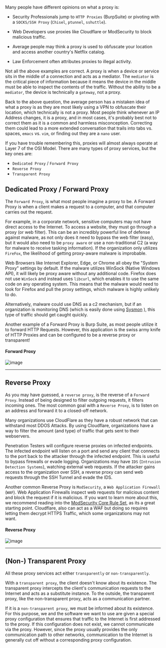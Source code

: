 Many people have different opinions on what a proxy is:

- Security Professionals jump to `HTTP Proxies` (BurpSuite) or pivoting with a `SOCKS/SSH Proxy` (`Chisel`, `ptunnel`, `sshuttle`).

- Web Developers use proxies like Cloudflare or ModSecurity to block malicious traffic.

- Average people may think a proxy is used to obfuscate your location and access another country's Netflix catalog.

- Law Enforcement often attributes proxies to illegal activity.


Not all the above examples are correct. A proxy is when a device or service sits in the middle of a connection and acts as a mediator. The `mediator` is the critical piece of information because it means the device in the middle must be able to inspect the contents of the traffic. Without the ability to be a `mediator`, the device is technically a `gateway`, not a proxy.

Back to the above question, the average person has a mistaken idea of what a proxy is as they are most likely using a VPN to obfuscate their location, which technically is not a proxy. Most people think whenever an IP Address changes, it is a proxy, and in most cases, it's probably best not to correct them as it is a common and harmless misconception. Correcting them could lead to a more extended conversation that trails into tabs vs. spaces, `emacs` vs. `vim`, or finding out they are a `nano` user.

If you have trouble remembering this, proxies will almost always operate at Layer 7 of the OSI Model. There are many types of proxy services, but the key ones are:

- `Dedicated Proxy` / `Forward Proxy`
- `Reverse Proxy`
- `Transparent Proxy`

## Dedicated Proxy / Forward Proxy

The `Forward Proxy`, is what most people imagine a proxy to be. A Forward Proxy is when a client makes a request to a computer, and that computer carries out the request.

For example, in a corporate network, sensitive computers may not have direct access to the Internet. To access a website, they must go through a proxy (or web filter). This can be an incredibly powerful line of defense against malware, as not only does it need to bypass the web filter (easy), but it would also need to be `proxy aware` or use a non-traditional C2 (a way for malware to receive tasking information). If the organization only utilizes `FireFox`, the likelihood of getting proxy-aware malware is improbable.

Web Browsers like Internet Explorer, Edge, or Chrome all obey the "System Proxy" settings by default. If the malware utilizes WinSock (Native Windows API), it will likely be proxy aware without any additional code. Firefox does not use `WinSock` and instead uses `libcurl`, which enables it to use the same code on any operating system. This means that the malware would need to look for Firefox and pull the proxy settings, which malware is highly unlikely to do.

Alternatively, malware could use DNS as a c2 mechanism, but if an organization is monitoring DNS (which is easily done using [Sysmon](https://medium.com/falconforce/sysmon-11-dns-improvements-and-filedelete-events-7a74f17ca842) ), this type of traffic should get caught quickly.

Another example of a Forward Proxy is Burp Suite, as most people utilize it to forward HTTP Requests. However, this application is the swiss army knife of HTTP Proxies and can be configured to be a reverse proxy or transparent!

#### Forward Proxy

![image](https://academy.hackthebox.com/storage/modules/34/redesigned/forward_proxy.png)

---

## Reverse Proxy

As you may have guessed, a `reverse proxy`, is the reverse of a `Forward Proxy`. Instead of being designed to filter outgoing requests, it filters incoming ones. The most common goal with a `Reverse Proxy`, is to listen on an address and forward it to a closed-off network.

Many organizations use CloudFlare as they have a robust network that can withstand most DDOS Attacks. By using Cloudflare, organizations have a way to filter the amount (and type) of traffic that gets sent to their webservers.

Penetration Testers will configure reverse proxies on infected endpoints. The infected endpoint will listen on a port and send any client that connects to the port back to the attacker through the infected endpoint. This is useful to bypass firewalls or evade logging. Organizations may have `IDS` (`Intrusion Detection Systems`), watching external web requests. If the attacker gains access to the organization over SSH, a reverse proxy can send web requests through the SSH Tunnel and evade the IDS.

Another common Reverse Proxy is `ModSecurity`, a `Web Application Firewall` (`WAF`). Web Application Firewalls inspect web requests for malicious content and block the request if it is malicious. If you want to learn more about this, we recommend reading into the [ModSecurity Core Rule Set](https://owasp.org/www-project-modsecurity-core-rule-set/), as its a great starting point. Cloudflare, also can act as a WAF but doing so requires letting them decrypt HTTPS Traffic, which some organizations may not want.

#### Reverse Proxy

![image](https://academy.hackthebox.com/storage/modules/34/redesigned/reverse_proxy.png)

---

## (Non-) Transparent Proxy

All these proxy services act either `transparently` or `non-transparently`.

With a `transparent proxy`, the client doesn't know about its existence. The transparent proxy intercepts the client's communication requests to the Internet and acts as a substitute instance. To the outside, the transparent proxy, like the non-transparent proxy, acts as a communication partner.

If it is a `non-transparent proxy`, we must be informed about its existence. For this purpose, we and the software we want to use are given a special proxy configuration that ensures that traffic to the Internet is first addressed to the proxy. If this configuration does not exist, we cannot communicate via the proxy. However, since the proxy usually provides the only communication path to other networks, communication to the Internet is generally cut off without a corresponding proxy configuration.